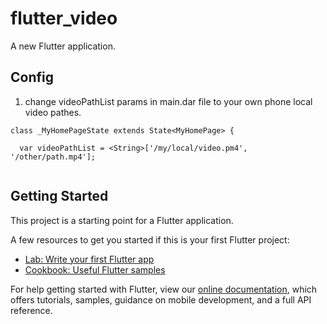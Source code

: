 # flutter_video

A new Flutter application.

## Config
1. change videoPathList params in main.dar file  to your own phone local video pathes.

```
class _MyHomePageState extends State<MyHomePage> {

  var videoPathList = <String>['/my/local/video.pm4', '/other/path.mp4'];
  
```

## Getting Started

This project is a starting point for a Flutter application.


A few resources to get you started if this is your first Flutter project:

- [Lab: Write your first Flutter app](https://flutter.dev/docs/get-started/codelab)
- [Cookbook: Useful Flutter samples](https://flutter.dev/docs/cookbook)

For help getting started with Flutter, view our
[online documentation](https://flutter.dev/docs), which offers tutorials,
samples, guidance on mobile development, and a full API reference.
